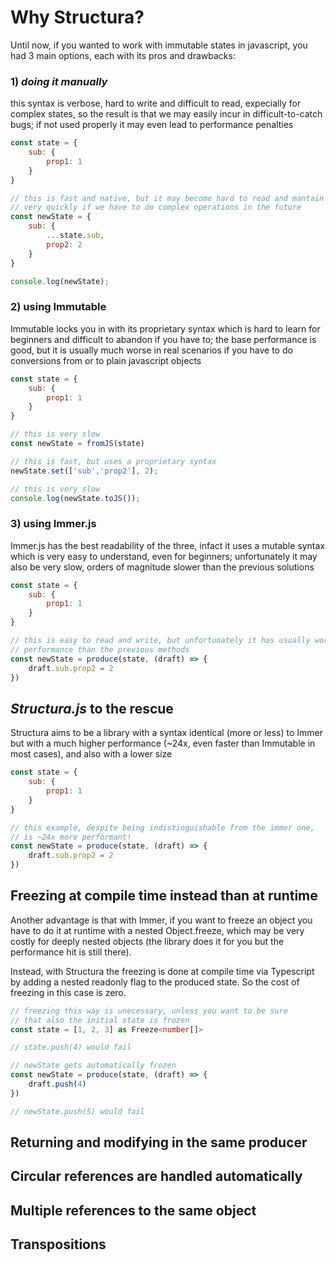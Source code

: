 # Why Structura?

Until now, if you wanted to work with immutable states in javascript, you had 3 main options, each with its pros and drawbacks:

### 1) *doing it manually*

this syntax is verbose, hard to write and difficult to read, expecially for complex states, so the result is that we may easily incur in difficult-to-catch bugs; if not used properly it may even lead to performance penalties

```javascript
const state = {
    sub: {
        prop1: 1
    }
}

// this is fast and native, but it may become hard to read and mantain
// very quickly if we have to do complex operations in the future
const newState = {
    sub: {
        ...state.sub,
        prop2: 2
    }
}

console.log(newState);
```

### 2) using Immutable

Immutable locks you in with its proprietary syntax which is hard to learn for beginners and difficult to abandon if you have to; the base performance is good, but it is usually much worse in real scenarios if you have to do conversions from or to plain javascript objects 

```javascript
const state = {
    sub: {
        prop1: 1
    }
}

// this is very slow
const newState = fromJS(state) 

// this is fast, but uses a proprietary syntax
newState.set(['sub','prop2'], 2); 

// this is very slow
console.log(newState.toJS()); 
```

### 3) using Immer.js

Immer.js has the best readability of the three, infact it uses a mutable syntax which is very easy to understand, even for beginners; unfortunately it may also be very slow, orders of magnitude slower than the previous solutions

```javascript
const state = {
    sub: {
        prop1: 1
    }
}

// this is easy to read and write, but unfortunately it has usually worse
// performance than the previous methods
const newState = produce(state, (draft) => {
    draft.sub.prop2 = 2
})
```

## *Structura.js* to the rescue

Structura aims to be a library with a syntax identical (more or less) to Immer but with a much higher performance (~24x, even faster than Immutable in most cases), and also with a lower size

```javascript
const state = {
    sub: {
        prop1: 1
    }
}

// this example, despite being indistinguishable from the immer one,
// is ~24x more performant!
const newState = produce(state, (draft) => {
    draft.sub.prop2 = 2
})
```

## Freezing at compile time instead than at runtime

Another advantage is that with Immer, if you want to freeze an object you have to do it at runtime with a nested Object.freeze, which may be very costly for deeply nested objects (the library does it for you but the performance hit is still there).

Instead, with Structura the freezing is done at compile time via Typescript by adding a nested readonly flag to the produced state. So the cost of freezing in this case is zero.

```typescript
// freezing this way is unecessary, unless you want to be sure
// that also the initial state is frozen
const state = [1, 2, 3] as Freeze<number[]>

// state.push(4) would fail

// newState gets automatically frozen
const newState = produce(state, (draft) => {
    draft.push(4)
})

// newState.push(5) would fail
```

## Returning and modifying in the same producer

## Circular references are handled automatically

## Multiple references to the same object

## Transpositions
